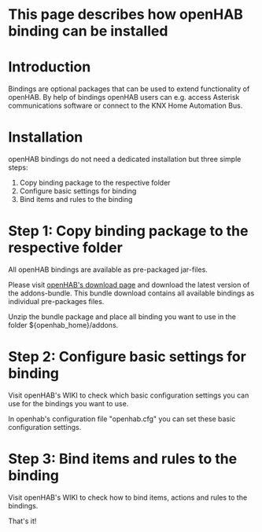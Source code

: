 # This page describes how openHAB binding can be installed

# Introduction

Bindings are optional packages that can be used to extend functionality of openHAB. By help of bindings openHAB users can e.g. access Asterisk communications software or connect to the KNX Home Automation Bus.

# Installation

openHAB bindings do not need a dedicated installation but three simple steps:

1. Copy binding package to the respective folder
1. Configure basic settings for binding
1. Bind items and rules to the binding

# Step 1: Copy binding package to the respective folder

All openHAB bindings are available as pre-packaged jar-files. 

Please visit [openHAB's download page](https://code.google.com/p/openhab/downloads/list) and download the latest version of the addons-bundle. This bundle download contains all available bindings as individual pre-packages files.

Unzip the bundle package and place all binding you want to use in the folder ${openhab_home}/addons.

# Step 2: Configure basic settings for binding

Visit openHAB's WIKI to check which basic configuration settings you can use for the bindings you want to use.

In openhab's configuration file "openhab.cfg" you can set these basic configuration settings.

# Step 3: Bind items and rules to the binding

Visit openHAB's WIKI to check how to bind items, actions and rules to the bindings.

That's it!